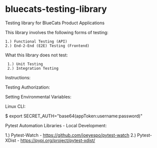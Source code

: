 # bluecats-testing-library
Testing library for BlueCats Product Applications

This library involves the following forms of testing:

    1.) Functional Testing (API)
    2.) End-2-End (E2E) Testing (Frontend)

What this library does not test:

     1.) Unit Testing
     2.) Integration Testing

Instructions:

Testing Authorization:

Setting Environmental Variables:

Linux CLI:

$ export SECRET_AUTH="base64(appToken:username:password)"

Pytest Automation Libraries - Local Development:

1.) Pytest-Watch
    - https://github.com/joeyespo/pytest-watch
2.) Pytest-XDist
    - https://pypi.org/project/pytest-xdist/

